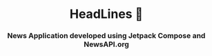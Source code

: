 <h1 align="center">HeadLines 📰</h1>
<h3 align="center">News Application developed using Jetpack Compose and NewsAPI.org</h3>
<br/>
